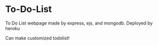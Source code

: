 # To-Do-List
To Do List webpage made by express, ejs, and mongodb. Deployed by heroku

Can make customized todolist!
